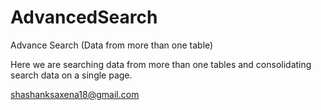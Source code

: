 AdvancedSearch
==============

Advance Search (Data from more than one table)

Here we are searching data from more than one tables and consolidating search data on a single page.

shashanksaxena18@gmail.com

